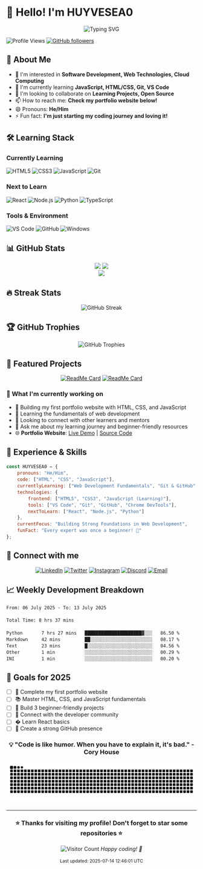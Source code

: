 # 👋 Hello! I'm HUYVESEA0

<div align="center">
  <img src="https://readme-typing-svg.herokuapp.com?font=Fira+Code&pause=1000&color=36BCF7&width=435&lines=Aspiring+Developer;Always+learning+new+things;Building+my+coding+journey!;Let's+code+together!" alt="Typing SVG" />
</div>

![Profile Views](https://komarev.com/ghpvc/?username=HUYVESEA0&color=blue)
[![GitHub followers](https://img.shields.io/github/followers/HUYVESEA0?label=Follow&style=social)](https://github.com/HUYVESEA0)

## 🚀 About Me
- 👀 I'm interested in **Software Development, Web Technologies, Cloud Computing**
- 🌱 I'm currently learning **JavaScript, HTML/CSS, Git, VS Code**
- 💞️ I'm looking to collaborate on **Learning Projects, Open Source**
- 📫 How to reach me: **Check my portfolio website below!**
- 😄 Pronouns: **He/Him**
- ⚡ Fun fact: **I'm just starting my coding journey and loving it!**

## 🛠️ Learning Stack

### Currently Learning
![HTML5](https://img.shields.io/badge/-HTML5-E34F26?style=for-the-badge&logo=html5&logoColor=white)
![CSS3](https://img.shields.io/badge/-CSS3-1572B6?style=for-the-badge&logo=css3&logoColor=white)
![JavaScript](https://img.shields.io/badge/-JavaScript-F7DF1E?style=for-the-badge&logo=javascript&logoColor=black)
![Git](https://img.shields.io/badge/-Git-F05032?style=for-the-badge&logo=git&logoColor=white)

### Next to Learn
![React](https://img.shields.io/badge/-React-61DAFB?style=for-the-badge&logo=react&logoColor=black)
![Node.js](https://img.shields.io/badge/-Node.js-339933?style=for-the-badge&logo=node.js&logoColor=white)
![Python](https://img.shields.io/badge/-Python-3776AB?style=for-the-badge&logo=python&logoColor=white)
![TypeScript](https://img.shields.io/badge/-TypeScript-3178C6?style=for-the-badge&logo=typescript&logoColor=white)

### Tools & Environment
![VS Code](https://img.shields.io/badge/-VS_Code-007ACC?style=for-the-badge&logo=visual-studio-code&logoColor=white)
![GitHub](https://img.shields.io/badge/-GitHub-181717?style=for-the-badge&logo=github&logoColor=white)
![Windows](https://img.shields.io/badge/-Windows-0078D6?style=for-the-badge&logo=windows&logoColor=white)

## 📊 GitHub Stats

<div align="center">
  <img height="180em" src="https://github-readme-stats.vercel.app/api?username=HUYVESEA0&show_icons=true&theme=tokyonight&include_all_commits=true&count_private=true"/>
  <img height="180em" src="https://github-readme-stats.vercel.app/api/top-langs/?username=HUYVESEA0&layout=compact&langs_count=7&theme=tokyonight"/>
</div>

<div align="center">
  <img src="https://github-readme-activity-graph.vercel.app/graph?username=HUYVESEA0&theme=tokyo-night"/>
</div>

## 🔥 Streak Stats

<div align="center">
  <img src="https://github-readme-streak-stats.herokuapp.com/?user=HUYVESEA0&theme=tokyonight" alt="GitHub Streak"/>
</div>

## 🏆 GitHub Trophies

<div align="center">
  <img src="https://github-profile-trophy.vercel.app/?username=HUYVESEA0&theme=tokyonight&no-frame=false&no-bg=false&margin-w=4" alt="GitHub Trophies"/>
</div>

## 🌟 Featured Projects

<div align="center">
  
[![ReadMe Card](https://github-readme-stats.vercel.app/api/pin/?username=HUYVESEA0&repo=portfolio-website&theme=tokyonight)](https://github.com/HUYVESEA0/portfolio-website)
[![ReadMe Card](https://github-readme-stats.vercel.app/api/pin/?username=HUYVESEA0&repo=Portfolio&theme=tokyonight)](https://github.com/HUYVESEA0/Portfolio)

</div>

### 🚀 What I'm currently working on
- 🔭 Building my first portfolio website with HTML, CSS, and JavaScript
- 🌱 Learning the fundamentals of web development
- 👯 Looking to connect with other learners and mentors
- 💬 Ask me about my learning journey and beginner-friendly resources
- 🌐 **Portfolio Website**: [Live Demo](https://huyvesea0.github.io/portfolio-website) | [Source Code](https://github.com/HUYVESEA0/portfolio-website)

## 💼 Experience & Skills

```javascript
const HUYVESEA0 = {
    pronouns: "He/Him",
    code: ["HTML", "CSS", "JavaScript"],
    currentlyLearning: ["Web Development Fundamentals", "Git & GitHub", "Responsive Design"],
    technologies: {
        frontend: ["HTML5", "CSS3", "JavaScript (Learning)"],
        tools: ["VS Code", "Git", "GitHub", "Chrome DevTools"],
        nextToLearn: ["React", "Node.js", "Python"]
    },
    currentFocus: "Building Strong Foundations in Web Development",
    funFact: "Every expert was once a beginner! 🌱"
};
```

## 🤝 Connect with me

<div align="center">
  
[![LinkedIn](https://img.shields.io/badge/LinkedIn-0077B5?style=for-the-badge&logo=linkedin&logoColor=white)](your-linkedin-url)
[![Twitter](https://img.shields.io/badge/Twitter-1DA1F2?style=for-the-badge&logo=twitter&logoColor=white)](your-twitter-url)
[![Instagram](https://img.shields.io/badge/Instagram-E4405F?style=for-the-badge&logo=instagram&logoColor=white)](your-instagram-url)
[![Discord](https://img.shields.io/badge/Discord-7289DA?style=for-the-badge&logo=discord&logoColor=white)](your-discord-url)
[![Email](https://img.shields.io/badge/Gmail-D14836?style=for-the-badge&logo=gmail&logoColor=white)](mailto:your-email@example.com)

</div>

## 📈 Weekly Development Breakdown

<!--START_SECTION:waka-->

```txt
From: 06 July 2025 - To: 13 July 2025

Total Time: 8 hrs 37 mins

Python       7 hrs 27 mins   █████████████████████▓░░░   86.50 %
Markdown     42 mins         ██░░░░░░░░░░░░░░░░░░░░░░░   08.17 %
Text         23 mins         █░░░░░░░░░░░░░░░░░░░░░░░░   04.56 %
Other        1 min           ░░░░░░░░░░░░░░░░░░░░░░░░░   00.29 %
INI          1 min           ░░░░░░░░░░░░░░░░░░░░░░░░░   00.20 %
```

<!--END_SECTION:waka-->

## 🎯 Goals for 2025

- [ ] 🌟 Complete my first portfolio website
- [ ] 📚 Master HTML, CSS, and JavaScript fundamentals  
- [ ] 🚀 Build 3 beginner-friendly projects
- [ ] 🤝 Connect with the developer community
- [ ] � Learn React basics
- [ ] 💼 Create a strong GitHub presence

<div align="center">
  
### 💡 "Code is like humor. When you have to explain it, it's bad." - Cory House

![Snake animation](https://github.com/HUYVESEA0/HUYVESEA0/blob/output/github-contribution-grid-snake.svg)

</div>

---

<div align="center">
  <h3>⭐️ Thanks for visiting my profile! Don't forget to star some repositories ⭐️</h3>
  
  ![Visitor Count](https://profile-counter.glitch.me/HUYVESEA0/count.svg)
    <i>Happy coding! 🚀</i>
  
  <p><small>Last updated: 2025-07-14 12:46:01 UTC
</div>
